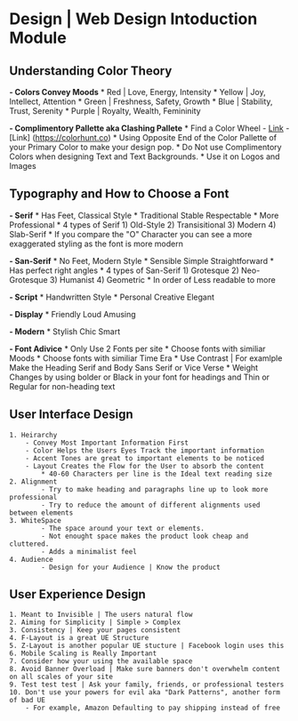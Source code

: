 # Design | Web Design Intoduction Module

## Understanding Color Theory 

__- Colors Convey Moods__
    * Red | Love, Energy, Intensity
    * Yellow | Joy, Intellect, Attention
    * Green | Freshness, Safety, Growth
    * Blue | Stability, Trust, Serenity
    * Purple | Royalty, Wealth, Femininity

__- Complimentory Pallette aka Clashing Pallete__
    * Find a Color Wheel 
        - [Link](https://color.adobe.com/create/color-wheel)
        - [Link] (https://colorhunt.co)
    * Using Opposite End of the Color Pallette of your Primary Color to make  your design pop.
    * Do Not use Complimentory Colors when designing Text and Text Backgrounds. 
    * Use it on Logos and Images

## Typography and How to Choose a Font

__- Serif__
    * Has Feet, Classical Style 
    * Traditional Stable Respectable
    * More Professional
    * 4 types of Serif
        1) Old-Style
        2) Transisitional
        3) Modern
        4) Slab-Serif
    * If you compare the "O" Character you can see a more exaggerated styling as the font is more modern


__- San-Serif__
    * No Feet, Modern Style
    * Sensible Simple Straightforward
    * Has perfect right angles
    * 4 types of San-Serif
        1) Grotesque
        2) Neo-Grotesque
        3) Humanist
        4) Geometric
    * In order of Less readable to more

__- Script__
    * Handwritten Style 
    * Personal Creative Elegant

__- Display__
    * Friendly Loud Amusing
    
__- Modern__
    * Stylish Chic Smart

__- Font Adivice__
    * Only Use 2 Fonts per site 
    * Choose fonts with similiar Moods
    * Choose fonts with similiar Time Era
    * Use Contrast | For examlple Make the Heading Serif and Body Sans Serif or Vice Verse
    * Weight Changes by using bolder or Black in your font for headings and Thin or Regular for non-heading text

## User Interface Design
    1. Heirarchy
        - Convey Most Important Information First
        - Color Helps the Users Eyes Track the important information
        - Accent Tones are great to important elements to be noticed
        - Layout Creates the Flow for the User to absorb the content
            * 40-60 Characters per line is the Ideal text reading size
    2. Alignment
            - Try to make heading and paragraphs line up to look more professional
            - Try to reduce the amount of different alignments used between elements
    3. WhiteSpace
            - The space around your text or elements.
            - Not enought space makes the product look cheap and cluttered.
            - Adds a minimalist feel
    4. Audience
            - Design for your Audience | Know the product


## User Experience Design
    1. Meant to Invisible | The users natural flow
    2. Aiming for Simplicity | Simple > Complex
    3. Consistency | Keep your pages consistent
    4. F-Layout is a great UE Structure
    5. Z-Layout is another popular UE stucture | Facebook login uses this
    6. Mobile Scaling is Really Important
    7. Consider how your using the available space
    8. Avoid Banner Overload | Make sure banners don't overwhelm content on all scales of your site
    9. Test test test | Ask your family, friends, or professional testers
    10. Don't use your powers for evil aka "Dark Patterns", another form of bad UE
        - For example, Amazon Defaulting to pay shipping instead of free
        








